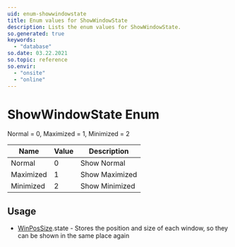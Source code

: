 ```yaml
---
uid: enum-showwindowstate
title: Enum values for ShowWindowState
description: Lists the enum values for ShowWindowState.
so.generated: true
keywords:
  - "database"
so.date: 03.22.2021
so.topic: reference
so.envir:
  - "onsite"
  - "online"
---
```


# ShowWindowState Enum

Normal = 0, Maximized = 1, Minimized = 2

| Name | Value | Description |
|------|-------|-------------|
|Normal|0|Show Normal|
|Maximized|1|Show Maximized|
|Minimized|2|Show Minimized|

## Usage

* [WinPosSize](../winpossize.md).state - Stores the position and size of each window, so they can be shown in the same place again
